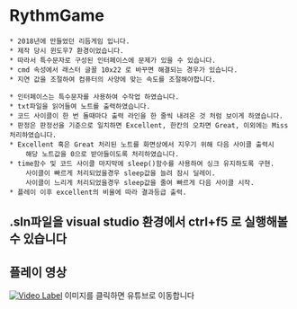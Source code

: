 # RythmGame

```
* 2018년에 만들었던 리듬게임 입니다.
* 제작 당시 윈도우7 환경이었습니다.
* 따라서 특수문자로 구성된 인터페이스에 문제가 있을 수 있습니다.
* cmd 속성에서 래스터 글꼴 10x22 로 바꾸면 해결되는 경우가 있습니다.
* 지연 값을 조절하여 컴퓨터의 사양에 맞는 속도를 조절해야합니다.
```

```
* 인터페이스는 특수문자를 사용하여 수작업 하였습니다.
* txt파일을 읽어들여 노트를 출력하였습니다.
* 코드 사이클이 한 번 돌때마다 출력 라인을 한 줄씩 내려온 것 처럼 보이게 하였습니다.
* 판정은 판정선을 기준으로 일치하면 Excellent, 한칸의 오차면 Great, 이외에는 Miss 처리하였습니다.
* Excellent 혹은 Great 처리된 노트를 화면상에서 지우기 위해 다음 사이클 출력시
    해당 노트값을 0으로 받아들이도록 처리하였습니다.
* time함수 및 코드 사이클 마지막에 sleep()함수를 사용하여 싱크 유지하도록 구현.
    사이클이 빠르게 처리되었을경우 sleep값을 늘려 잠시 딜레이.
    사이클이 느리게 처리되었을경우 sleep값을 줄여 빠르게 다음 사이클 시작.
* 플레이 이후 excellent의 비율에 따라 결과등급 출력.
```


## .sln파일을  visual studio 환경에서 ctrl+f5 로 실행해볼 수 있습니다


## 플레이 영상
[![Video Label](http://img.youtube.com/vi/Zp_8y8oAqxM/0.jpg)](https://youtu.be/Zp_8y8oAqxM)
이미지를 클릭하면 유튜브로 이동합니다
